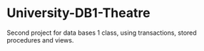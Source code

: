 # University-DB1-Theatre
Second project for data bases 1 class, using transactions, stored procedures and views.
